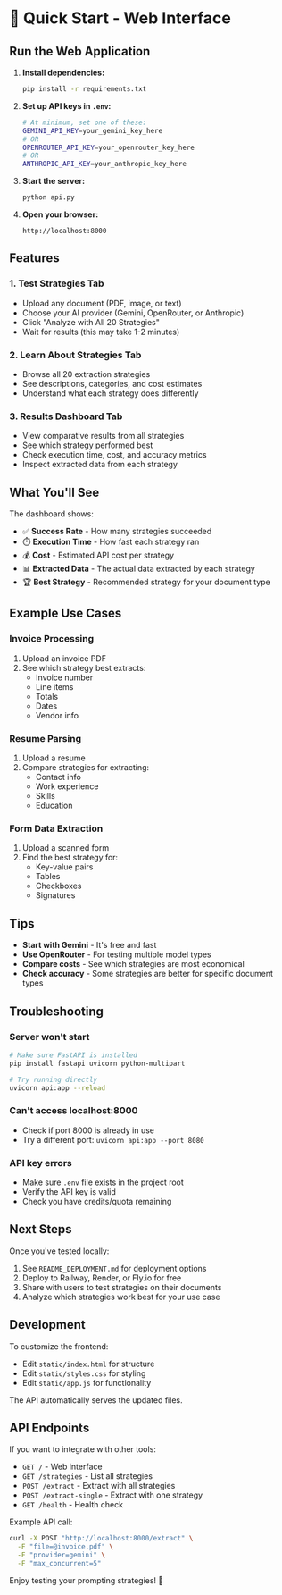 # 🚀 Quick Start - Web Interface

## Run the Web Application

1. **Install dependencies:**
   ```bash
   pip install -r requirements.txt
   ```

2. **Set up API keys in `.env`:**
   ```bash
   # At minimum, set one of these:
   GEMINI_API_KEY=your_gemini_key_here
   # OR
   OPENROUTER_API_KEY=your_openrouter_key_here
   # OR
   ANTHROPIC_API_KEY=your_anthropic_key_here
   ```

3. **Start the server:**
   ```bash
   python api.py
   ```

4. **Open your browser:**
   ```
   http://localhost:8000
   ```

## Features

### 1. **Test Strategies Tab**
- Upload any document (PDF, image, or text)
- Choose your AI provider (Gemini, OpenRouter, or Anthropic)
- Click "Analyze with All 20 Strategies"
- Wait for results (this may take 1-2 minutes)

### 2. **Learn About Strategies Tab**
- Browse all 20 extraction strategies
- See descriptions, categories, and cost estimates
- Understand what each strategy does differently

### 3. **Results Dashboard Tab**
- View comparative results from all strategies
- See which strategy performed best
- Check execution time, cost, and accuracy metrics
- Inspect extracted data from each strategy

## What You'll See

The dashboard shows:
- ✅ **Success Rate** - How many strategies succeeded
- ⏱️ **Execution Time** - How fast each strategy ran
- 💰 **Cost** - Estimated API cost per strategy
- 📊 **Extracted Data** - The actual data extracted by each strategy
- 🏆 **Best Strategy** - Recommended strategy for your document type

## Example Use Cases

### Invoice Processing
1. Upload an invoice PDF
2. See which strategy best extracts:
   - Invoice number
   - Line items
   - Totals
   - Dates
   - Vendor info

### Resume Parsing
1. Upload a resume
2. Compare strategies for extracting:
   - Contact info
   - Work experience
   - Skills
   - Education

### Form Data Extraction
1. Upload a scanned form
2. Find the best strategy for:
   - Key-value pairs
   - Tables
   - Checkboxes
   - Signatures

## Tips

- **Start with Gemini** - It's free and fast
- **Use OpenRouter** - For testing multiple model types
- **Compare costs** - See which strategies are most economical
- **Check accuracy** - Some strategies are better for specific document types

## Troubleshooting

### Server won't start
```bash
# Make sure FastAPI is installed
pip install fastapi uvicorn python-multipart

# Try running directly
uvicorn api:app --reload
```

### Can't access localhost:8000
- Check if port 8000 is already in use
- Try a different port: `uvicorn api:app --port 8080`

### API key errors
- Make sure `.env` file exists in the project root
- Verify the API key is valid
- Check you have credits/quota remaining

## Next Steps

Once you've tested locally:
1. See `README_DEPLOYMENT.md` for deployment options
2. Deploy to Railway, Render, or Fly.io for free
3. Share with users to test strategies on their documents
4. Analyze which strategies work best for your use case

## Development

To customize the frontend:
- Edit `static/index.html` for structure
- Edit `static/styles.css` for styling
- Edit `static/app.js` for functionality

The API automatically serves the updated files.

## API Endpoints

If you want to integrate with other tools:

- `GET /` - Web interface
- `GET /strategies` - List all strategies
- `POST /extract` - Extract with all strategies
- `POST /extract-single` - Extract with one strategy
- `GET /health` - Health check

Example API call:
```bash
curl -X POST "http://localhost:8000/extract" \
  -F "file=@invoice.pdf" \
  -F "provider=gemini" \
  -F "max_concurrent=5"
```

Enjoy testing your prompting strategies! 🎉
